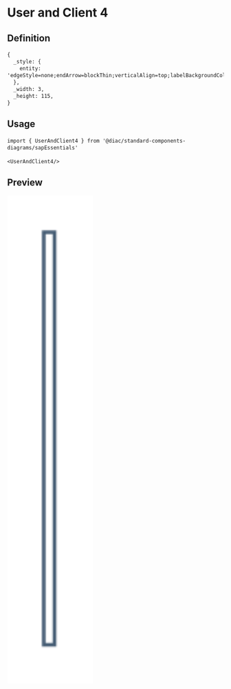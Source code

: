# User and Client 4

## Definition

```
{
  _style: { 
    entity: 'edgeStyle=none;endArrow=blockThin;verticalAlign=top;labelBackgroundColor=none;endSize=6;html=1;rounded=0;targetPerimeterSpacing=10;sourcePerimeterSpacing=10;endFill=1;strokeColor=#475E75;',
  },
  _width: 3,
  _height: 115,
}
```

## Usage

```
import { UserAndClient4 } from '@diac/standard-components-diagrams/sapEssentials'

<UserAndClient4/>
```

## Preview

<img src="./user-and-client-4.png" width="200"/>
